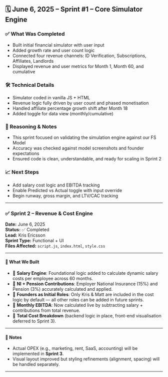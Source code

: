 ## 🗓️ June 6, 2025 – Sprint #1 – Core Simulator Engine

### ✅ What Was Completed
- Built initial financial simulator with user input
- Added growth rate and user count logic
- Connected four revenue channels: ID Verification, Subscriptions, Affiliates, Landlords
- Displayed revenue and user metrics for Month 1, Month 60, and cumulative

### 🛠️ Technical Details
- Simulator coded in vanilla JS + HTML
- Revenue logic fully driven by user count and phased monetisation
- Handled affiliate percentage growth shift after Month 18
- Added toggle for data view (monthly/cumulative)

### 💭 Reasoning & Notes
- This sprint focused on validating the simulation engine against our FS Model
- Accuracy was checked against model screenshots and founder expectations
- Ensured code is clean, understandable, and ready for scaling in Sprint 2

### 📈 Next Steps
- Add salary cost logic and EBITDA tracking
- Enable Predicted vs Actual toggle with input override
- Begin runway, gross margin, and LTV/CAC tracking



---

### ✅ Sprint 2 – Revenue & Cost Engine

**Date:** June 6, 2025  
**Status:** ✅ Completed  
**Lead:** Kris Ericsson  
**Sprint Type:** Functional + UI  
**Files Affected:** `script.js`, `index.html`, `style.css`

---

#### 🔧 What We Built

- 🧠 **Salary Engine**: Foundational logic added to calculate dynamic salary costs per employee across 60 months.
- 💸 **NI + Pension Contributions**: Employer National Insurance (15%) and Pension (3%) accurately calculated and applied.
- 💾 **Founders as Initial Roles**: Only Kris & Matt are included in the cost logic by default — all other roles can be added in future sprints.
- 🧾 **Monthly EBITDA**: Now calculated live by subtracting salary + contributions from total revenue.
- 🧮 **Total Cost Breakdown** (backend logic in place, front-end visualisation deferred to Sprint 3).

---

#### 🧪 Notes

- Actual OPEX (e.g., marketing, rent, SaaS, accounting) will be implemented in **Sprint 3**.
- Visual layout improved but styling refinements (alignment, spacing) will be handled separately.

---
